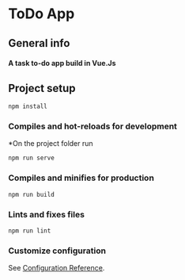 # ToDo App

## General info

#### A task to-do app build in Vue.Js

## Project setup

```
npm install
```

### Compiles and hot-reloads for development

\*On the project folder run

```
npm run serve
```

### Compiles and minifies for production

```
npm run build
```

### Lints and fixes files

```
npm run lint
```

### Customize configuration

See [Configuration Reference](https://cli.vuejs.org/config/).
